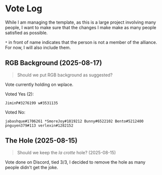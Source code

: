 # Vote Log

While I am managing the template, as this is a large project involving many people, I want to make sure that the changes I make make as many people satisfied as possible.

`*` in front of name indicates that the person is not a member of the alliance. For now, I will also include them.

## RGB Background (2025-08-17)

> Should we put RGB background as suggested?

Vote currently holding on wplace.

Voted Yes (2):

`JiminP#3276199 w#3531135`

Voted No:

`jabashque#1706261 *SmoreJoy#1819212 Bunny#6522102 Bento#5212400 pnguyen379#113 verlexin#1282152`

## The Hole (2025-08-15)

> Should we keep the *la crotte* hole? (2025-08-15)

Vote done on Discord, tied 3/3, I decided to remove the hole as many people didn't get the joke.
